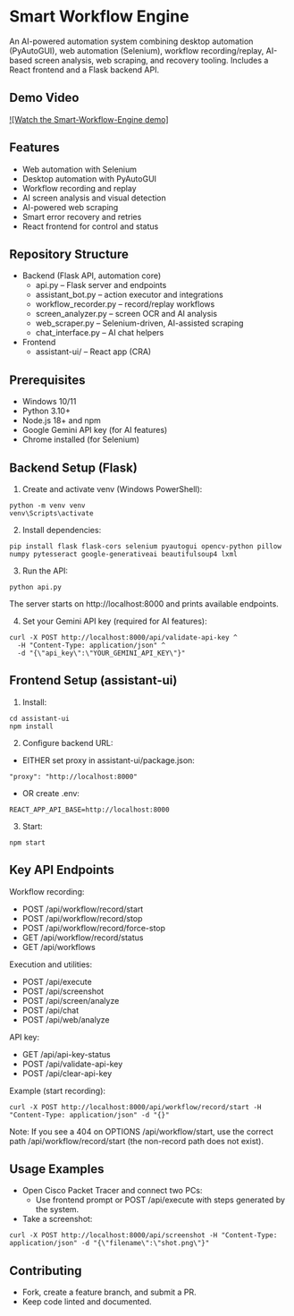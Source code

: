 # Smart Workflow Engine

An AI-powered automation system combining desktop automation (PyAutoGUI), web automation (Selenium), workflow recording/replay, AI-based screen analysis, web scraping, and recovery tooling. Includes a React frontend and a Flask backend API.

## Demo Video

  [![Watch the Smart-Workflow-Engine demo]](https://youtu.be/dy3BxD8iAQE)


## Features

- Web automation with Selenium
- Desktop automation with PyAutoGUI
- Workflow recording and replay
- AI screen analysis and visual detection
- AI-powered web scraping
- Smart error recovery and retries
- React frontend for control and status

## Repository Structure

- Backend (Flask API, automation core)
  - api.py – Flask server and endpoints
  - assistant_bot.py – action executor and integrations
  - workflow_recorder.py – record/replay workflows
  - screen_analyzer.py – screen OCR and AI analysis
  - web_scraper.py – Selenium-driven, AI-assisted scraping
  - chat_interface.py – AI chat helpers
- Frontend
  - assistant-ui/ – React app (CRA)

## Prerequisites

- Windows 10/11
- Python 3.10+
- Node.js 18+ and npm
- Google Gemini API key (for AI features)
- Chrome installed (for Selenium)


## Backend Setup (Flask)

1) Create and activate venv (Windows PowerShell):
```
python -m venv venv
venv\Scripts\activate
```

2) Install dependencies:
```
pip install flask flask-cors selenium pyautogui opencv-python pillow numpy pytesseract google-generativeai beautifulsoup4 lxml
```

3) Run the API:
```
python api.py
```

The server starts on http://localhost:8000 and prints available endpoints.

4) Set your Gemini API key (required for AI features):
```
curl -X POST http://localhost:8000/api/validate-api-key ^
  -H "Content-Type: application/json" ^
  -d "{\"api_key\":\"YOUR_GEMINI_API_KEY\"}"
```

## Frontend Setup (assistant-ui)

1) Install:
```
cd assistant-ui
npm install
```

2) Configure backend URL:
- EITHER set proxy in assistant-ui/package.json:
```
"proxy": "http://localhost:8000"
```
- OR create .env:
```
REACT_APP_API_BASE=http://localhost:8000
```

3) Start:
```
npm start
```

## Key API Endpoints

Workflow recording:
- POST /api/workflow/record/start
- POST /api/workflow/record/stop
- POST /api/workflow/record/force-stop
- GET  /api/workflow/record/status
- GET  /api/workflows

Execution and utilities:
- POST /api/execute
- POST /api/screenshot
- POST /api/screen/analyze
- POST /api/chat
- POST /api/web/analyze

API key:
- GET  /api/api-key-status
- POST /api/validate-api-key
- POST /api/clear-api-key

Example (start recording):
```
curl -X POST http://localhost:8000/api/workflow/record/start -H "Content-Type: application/json" -d "{}"
```

Note: If you see a 404 on OPTIONS /api/workflow/start, use the correct path /api/workflow/record/start (the non-record path does not exist).

## Usage Examples

- Open Cisco Packet Tracer and connect two PCs:
  - Use frontend prompt or POST /api/execute with steps generated by the system.
- Take a screenshot:
```
curl -X POST http://localhost:8000/api/screenshot -H "Content-Type: application/json" -d "{\"filename\":\"shot.png\"}"
```

## Contributing

- Fork, create a feature branch, and submit a PR.
- Keep code linted and documented.
